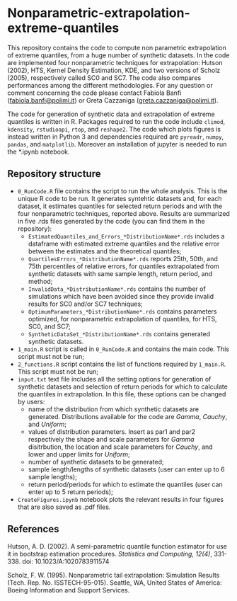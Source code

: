 # Nonparametric-extrapolation-extreme-quantiles

This repository contains the code to compute non parametric extrapolation of extreme quantiles, from a huge number of synthetic datasets. In the code are implemented four nonparametric techniques for extrapolation: Hutson (2002), HTS, Kernel Density Estimation, KDE, and two versions of Scholz (2005), respectively called SC0 and SC7. The code also compares performances among the different methodologies. For any question or comment concerning the code please contact Fabiola Banfi (fabiola.banfi@polimi.it) or Greta Cazzaniga (greta.cazzaniga@polimi.it).

The code for generation of synthetic data and extrapolation of extreme quantiles is written in R. Packages required to run the code include `climod`, `kdensity`, `rstudioapi`, `rtop`, and `reshape2`.
The code which plots figures is instead written in Python 3 and dependencies required are `pyreadr`, `numpy`, `pandas`, and `matplotlib`. Moreover an installation of jupyter is needed to run the *.ipynb notebook.

## Repository structure
- `0_RunCode.R` file contains the script to run the whole analysis. This is the unique R code to be run. It generates syntehtic datasets and, for each dataset, it estimates quantiles for selected return periods and with the four nonparametric techniques, reported above. Results are summarized in five .rds files generated by the code (you can find them in the repository):
  * `EstimatedQuantiles_and_Errors_*DistributionName*.rds` includes a dataframe with estimated extreme quantiles and the relative error between the estimates and the theoretical quantiles;
  * `QuartilesErrors_*DistributionName*.rds` reports 25th, 50th, and 75th percentiles of relative errors, for quantiles extrapolated from synthetic datasets with same sample length, return period, and method;
  * `InvalidData_*DistributionName*.rds` contains the number of simulations which have been avoided since they provide invalid results for SC0 and/or SC7 techniques;
  * `OptimumParameters_*DistributionName*.rds` contains parameters optimized, for nonparametric extrapolation of quantiles, for HTS, SC0, and SC7;
  * `SyntheticDataSet_*DistributionName*.rds` contains generated synthetic datasets.
- `1_main.R` script is called in `0_RunCode.R` and contains the main code. This script must not be run;
- `2_functions.R` script contains the list of functions required by `1_main.R`. This script must not be run;
- `input.txt` text file includes all the setting options for generation of synthetic datasets and selection of return periods for which to calculate the quantiles in extrapolation. In this file, these options can be changed by users:
  * name of the distribution from which synthetic datasets are generated. Distributions available for the code are *Gamma*, *Cauchy*, and *Uniform*;
  * values of distribution parameters. Insert as par1 and par2 respectively the shape and scale parameters for *Gamma* disitrbution, the location and scale parameters for *Cauchy*, and lower and upper limits for *Uniform*;
  * number of synthetic datasets to be generated;
  * sample length/lengths of synthetic datasets (user can enter up to 6 sample lengths);
  * return period/periods for which to estimate the quantiles (user can enter up to 5 return periods);
- `CreateFigures.ipynb` notebook plots the relevant results in four figures that are also saved as .pdf files.

## References
Hutson, A. D. (2002). A semi-parametric quantile function estimator for use it in bootstrap estimation procedures. *Statistics and Computing, 12(4)*, 331-338. doi: 10.1023/A:1020783911574

Scholz, F. W. (1995). Nonparametric tail extrapolation: Simulation Results (Tech. Rep. No. ISSTECH-95-015). Seattle, WA, United States of America: Boeing Information and Support Services.
